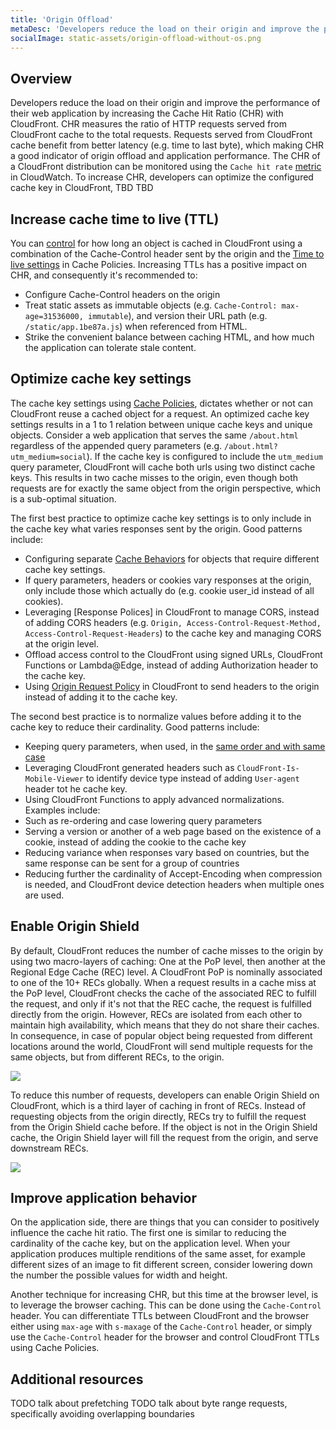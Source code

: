 ```yaml
---
title: 'Origin Offload'
metaDesc: 'Developers reduce the load on their origin and improve the performance of their web application by increasing the Cache Hit Ratio (CHR) with CloudFront.'
socialImage: static-assets/origin-offload-without-os.png
---
```

## Overview
Developers reduce the load on their origin and improve the performance of their web application by increasing the Cache Hit Ratio (CHR) with CloudFront. CHR measures the ratio of HTTP requests served from CloudFront cache to the total requests. Requests served from CloudFront cache benefit from better latency (e.g. time to last byte), which making CHR a good indicator of origin offload and application performance. The CHR of a CloudFront distribution can be monitored using the `Cache hit rate` [metric](https://docs.aws.amazon.com/AmazonCloudFront/latest/DeveloperGuide/viewing-cloudfront-metrics.html#monitoring-console.distributions-additional) in CloudWatch. To increase CHR, developers can optimize the configured cache key in CloudFront, TBD TBD

## Increase cache time to live (TTL)
You can [control](
https://docs.aws.amazon.com/AmazonCloudFront/latest/DeveloperGuide/Expiration.html) for how long an object is cached in CloudFront using a combination of the Cache-Control header sent by the origin and the [Time to live settings](https://docs.aws.amazon.com/AmazonCloudFront/latest/DeveloperGuide/controlling-the-cache-key.html) in Cache Policies. Increasing TTLs has a positive impact on CHR, and consequently it's recommended to:
* Configure Cache-Control headers on the origin
* Treat static assets as immutable objects (e.g. `Cache-Control: max-age=31536000, immutable`), and version their URL path (e.g. `/static/app.1be87a.js`) when referenced from HTML.
* Strike the convenient balance between caching HTML, and how much the application can tolerate stale content.

## Optimize cache key settings
The cache key settings using [Cache Policies](https://docs.aws.amazon.com/AmazonCloudFront/latest/DeveloperGuide/controlling-the-cache-key.html), dictates whether or not can CloudFront reuse a cached object for a request. An optimized cache key settings results in a 1 to 1 relation between unique cache keys and unique objects. Consider a web application that serves the same `/about.html` regardless of the appended query parameters (e.g. `/about.html?utm_medium=social`). If the cache key is configured to include the `utm_medium` query parameter, CloudFront will cache both urls using two distinct cache keys. This results in two cache misses to the origin, even though both requests are for exactly the same object from the origin perspective, which is a sub-optimal situation. 

The first best practice to optimize cache key settings is to only include in the cache key what varies responses sent by the origin. Good patterns include:
* Configuring separate [Cache Behaviors](https://docs.aws.amazon.com/AmazonCloudFront/latest/DeveloperGuide/distribution-web-values-specify.html#DownloadDistValuesCacheBehavior) for objects that require different cache key settings.
* If query parameters, headers or cookies vary responses at the origin, only include those which actually do (e.g. cookie user_id instead of all cookies).
* Leveraging [Response Polices] in CloudFront to manage CORS, instead of adding CORS headers (e.g. `Origin, Access-Control-Request-Method, Access-Control-Request-Headers`) to the cache key and managing CORS at the origin level.
* Offload access control to the CloudFront using signed URLs, CloudFront Functions or Lambda@Edge, instead of adding Authorization header to the cache key.
* Using [Origin Request Policy](https://docs.aws.amazon.com/AmazonCloudFront/latest/DeveloperGuide/controlling-origin-requests.html) in CloudFront to send headers to the origin instead of adding it to the cache key.

The second best practice is to normalize values before adding it to the cache key to reduce their cardinality. Good patterns include:
*  Keeping query parameters, when used, in the [same order and with same case](https://docs.aws.amazon.com/AmazonCloudFront/latest/DeveloperGuide/cache-hit-ratio.html#cache-hit-ratio-query-string-parameters)
*  Leveraging CloudFront generated headers such as `CloudFront-Is-Mobile-Viewer` to identify device type instead of adding `User-agent` header tot he cache key.
*  Using CloudFront Functions to apply advanced normalizations. Examples include:
 *  Such as re-ordering and case lowering query parameters 
 *  Serving a version or another of a web page based on the existence of a cookie, instead of adding the cookie to the cache key
 *  Reducing variance when responses vary based on countries, but the same response can be sent for a group of countries
 *  Reducing further the cardinality of Accept-Encoding when compression is needed, and CloudFront device detection headers when multiple ones are used.

## Enable Origin Shield
By default, CloudFront reduces the number of cache misses to the origin by using two macro-layers of caching: One at the PoP level, then another at the Regional Edge Cache (REC) level. A CloudFront PoP is nominally associated to one of the 10+ RECs globally. When a request results in a cache miss at the PoP level, CloudFront checks the cache of the associated REC to fulfill the request, and only if it's not that the REC cache, the request is fulfilled directly from the origin. However, RECs are isolated from each other to maintain high availability, which means that they do not share their caches. In consequence, in case of popular object being requested from different locations around the world, CloudFront will send multiple requests for the same objects, but from different RECs, to the origin.

![](/static-assets/origin-offload-without-os.png)

To reduce this number of requests, developers can enable Origin Shield on CloudFront, which is a third layer of caching in front of RECs. Instead of requesting objects from the origin directly, RECs try to fulfill the request from the Origin Shield cache before. If the object is not in the Origin Shield cache, the Origin Shield layer will fill the request from the origin, and serve downstream RECs.

![](/static-assets/origin-offload-with-os.png)

## Improve application behavior
On the application side, there are things that you can consider to positively influence the cache hit ratio. The first one is similar to reducing the cardinality of the cache key, but on the application level. When your application produces multiple renditions of the same asset, for example different sizes of an image to fit different screen, consider lowering down the number the possible values for width and height.

Another technique for increasing CHR, but this time at the browser level, is to leverage the browser caching. This can be done using the `Cache-Control` header. You can differentiate TTLs between CloudFront and the browser either using `max-age` with `s-maxage` of the `Cache-Control` header, or simply use the `Cache-Control` header for the browser and control CloudFront TTLs using Cache Policies.


## Additional resources
TODO talk about prefetching
TODO talk about byte range requests, specifically avoiding overlapping boundaries